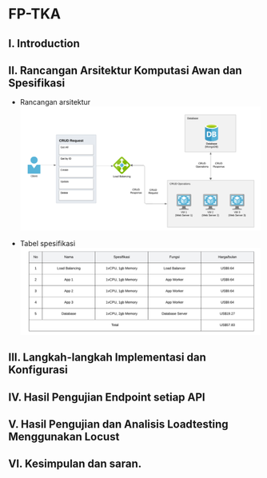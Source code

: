 # FP-TKA

## I. Introduction
## II. Rancangan Arsitektur Komputasi Awan dan Spesifikasi
- Rancangan arsitektur
![alt text](img/rancangan_arsitektur.png)


- Tabel spesifikasi
![alt text](img/tabel_spesifikasi.png)

## III. Langkah-langkah Implementasi dan Konfigurasi

## IV. Hasil Pengujian Endpoint setiap API

## V. Hasil Pengujian dan Analisis Loadtesting Menggunakan Locust

## VI. Kesimpulan dan saran.
